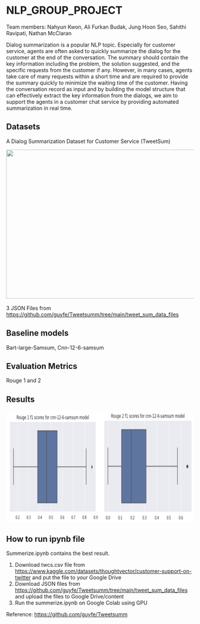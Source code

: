 # NLP_GROUP_PROJECT

Team members: Nahyun Kwon, Ali Furkan Budak, Jung Hoon Seo, Sahithi Ravipati, Nathan McClaran

Dialog summarization is a popular NLP topic. Especially for customer service, agents are often asked to quickly summarize the dialog for the customer at the end of the conversation. The summary should contain the key information including the problem, the solution suggested, and the specific requests from the customer if any. However, in many cases, agents take care of many requests within a short time and are required to provide the summary quickly to minimize the waiting time of the customer. Having the conversation record as input and by building the model structure that can effectively extract the key information from the dialogs, we aim to support the agents in a customer chat service by providing automated summarization in real time.

## Datasets 
A Dialog Summarization Dataset for Customer Service (TweetSum)

<img src=https://i.imgur.com/nTv3Iuu.png width="650" height="400">

3 JSON Files from https://github.com/guyfe/Tweetsumm/tree/main/tweet_sum_data_files

## Baseline models 
Bart-large-Samsum, Cnn-12-6-samsum

## Evaluation Metrics
Rouge 1 and 2

## Results
<img src=https://raw.githubusercontent.com/jseo0917/imageFiles/main/Screen%20Shot%202022-11-30%20at%206.00.13%20PM.png width="550" height="300">

## How to run ipynb file

Summerize.ipynb contains the best result. 

1. Download twcs.csv file from https://www.kaggle.com/datasets/thoughtvector/customer-support-on-twitter and put the file to your Google Drive
2. Download JSON files from https://github.com/guyfe/Tweetsumm/tree/main/tweet_sum_data_files and upload the files to Google Drive/content
3. Run the summerize.ipynb on Google Colab using GPU

Reference: https://github.com/guyfe/Tweetsumm
